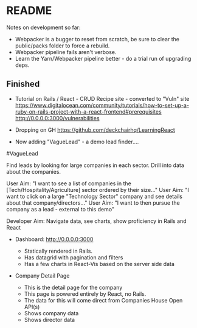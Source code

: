 # README

Notes on development so far:

* Webpacker is a bugger to reset from scratch, be sure to clear the public/packs folder to force a rebuild.
* Webpacker pipeline fails aren't verbose.
* Learn the Yarn/Webpacker pipeline better - do a trial run of upgrading deps.

## Finished

* Tutorial on Rails / React - CRUD Recipe site - converted to "Vuln" site
https://www.digitalocean.com/community/tutorials/how-to-set-up-a-ruby-on-rails-project-with-a-react-frontend#prerequisites
http://0.0.0.0:3000/vulnerabilities

* Dropping on GH
https://github.com/deckchairhq/LearningReact

* Now adding "VagueLead" - a demo lead finder....

#VagueLead

Find leads by looking for large companies in each sector. Drill into data about the companies.


User Aim: "I want to see a list of companies in the [Tech/Hospitality/Agriculture] sector ordered by their size..."
User Aim: "I want to click on a large "Technology Sector" company and see details about that company/directors..."
User Aim: "I want to then pursue the company as a lead - external to this demo"

Developer Aim: Navigate data, see charts, show proficiency in Rails and React

* Dashboard: http://0.0.0.0:3000
    * Statically rendered in Rails.
    * Has datagrid with pagination and filters
    * Has a few charts in React-Vis based on the server side data
    
* Company Detail Page
    * This is the detail page for the company
    * This page is powered entirely by React, no Rails.
    * The data for this will come direct from Companies House Open API(s)
    * Shows company data
    * Shows director data
